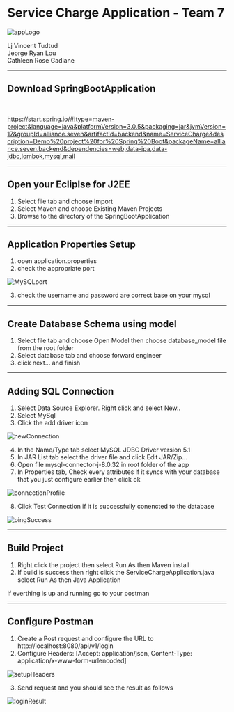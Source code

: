 # Service Charge Application - Team 7

![appLogo](/guide_images/appLogo.png) 

Lj Vincent Tudtud
<br>Jeorge Ryan Lou
<br>Cathleen Rose Gadiane

---
## Download SpringBootApplication
<br>

https://start.spring.io/#!type=maven-project&language=java&platformVersion=3.0.5&packaging=jar&jvmVersion=17&groupId=alliance.seven&artifactId=backend&name=ServiceCharge&description=Demo%20project%20for%20Spring%20Boot&packageName=alliance.seven.backend&dependencies=web,data-jpa,data-jdbc,lombok,mysql,mail

---
## Open your Ecliplse for J2EE
1. Select file tab and choose Import
2. Select Maven and choose Existing Maven Projects
3. Browse to the directory of the SpringBootApplication

---
## Application Properties Setup

1. open application.properties
2. check the appropriate port 

![MySQLport](/guide_images/mysqlPort.png) 

3. check the username and password are correct base on your mysql

---
## Create Database Schema using model

1. Select file tab and choose Open Model then choose database_model file from the root folder
2. Select database tab and choose forward engineer
3. click next... and finish

---
## Adding SQL Connection

1. Select Data Source Explorer. Right click and select New..
2. Select MySql
3. Click the add driver icon

![newConnection](/guide_images/newSqlConnection.png)

4. In the Name/Type tab select MySQL JDBC Driver version 5.1
5. In JAR List tab select the driver file and click Edit JAR/Zip...
6. Open file mysql-connector-j-8.0.32 in root folder of the app
7. In Properties tab, Check every attributes if it syncs with your database that you just configure earlier then click ok

![connectionProfile](/guide_images/connectionProfile.png)

8. Click Test Connection if it is successfully conencted to the database

![pingSuccess](/guide_images/pingSuccess.png)

---
## Build Project

1. Right click the project then select Run As then Maven install
2. If build is success then right click the ServiceChargeApplication.java select Run As then Java Application

If everthing is up and running go to your postman

---
## Configure Postman

1. Create a Post request and configure the URL to http://localhost:8080/api/v1/login
2. Configure Headers: [Accept: application/json, Content-Type: application/x-www-form-urlencoded]

![setupHeaders](/guide_images/setupHeaders.png)

3. Send request and you should see the result as follows

![loginResult](/guide_images/loginResult.png)
